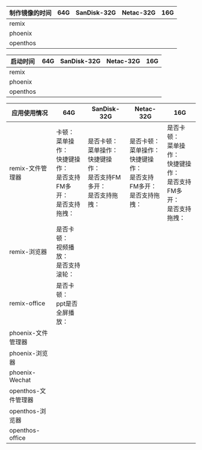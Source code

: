 制作镜像的时间| 64G | SanDisk-32G | Netac-32G | 16G | 
-----|-----|-----|-----|-----|
remix| | | | |
phoenix| | | | |
openthos| | | | |

启动时间| 64G | SanDisk-32G | Netac-32G | 16G | 
-----|-----|-----|-----|-----|
remix| | | | |
phoenix| | | | |
openthos| | | | |

应用使用情况| 64G | SanDisk-32G | Netac-32G | 16G | 
-----|-----|-----|-----|-----|
remix-文件管理器|卡顿：<br> 菜单操作：<br> 快捷键操作：<br> 是否支持FM多开：<br>是否支持拖拽：|是否卡顿：<br> 菜单操作：<br> 快捷键操作：<br> 是否支持FM多开：<br>是否支持拖拽： |是否卡顿：<br> 菜单操作：<br> 快捷键操作：<br> 是否支持FM多开：<br>是否支持拖拽： |是否卡顿：<br> 菜单操作：<br> 快捷键操作：<br> 是否支持FM多开：<br>是否支持拖拽： |
remix-浏览器|是否卡顿：<br>视频播放：<br> 是否支持滚轮：<br> | | | |
remix-office|是否卡顿：<br> ppt是否全屏播放：<br>| | | |
phoenix-文件管理器| | | | |
phoenix-浏览器| | | | |
phoenix-Wechat| | | | |
openthos-文件管理器| | | | |
openthos-浏览器| | | | |
openthos-office| | | | |

